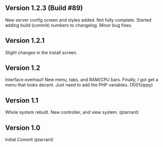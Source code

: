 ## Version 1.2.3 (Build #89)
New server config screen and styles added. Not fully complete. Started adding build (commit) numbers to changelog. Minor bug fixes.

## Version 1.2.1
Slight changes in the install screen.

## Version 1.2
Interface overhaul! New menu, tabs, and RAM/CPU bars. Finally, I got get a menu that looks decent. Just need to add the PHP variables. (1001zippy)

## Version 1.1
Whole system rebuilt. New controller, and view system. (ptarrant)

## Version 1.0
Initial Commit (ptarrant)
